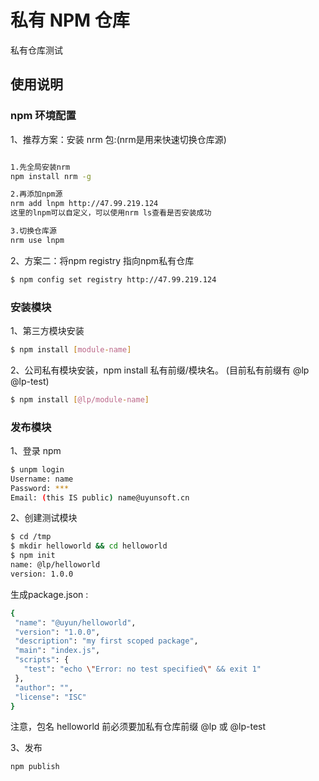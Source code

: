 # 私有 NPM 仓库

私有仓库测试

## 使用说明

### npm 环境配置

1、推荐方案：安装 nrm 包:(nrm是用来快速切换仓库源)

```bash

1.先全局安装nrm
npm install nrm -g

2.再添加npm源 
nrm add lnpm http://47.99.219.124 
这里的lnpm可以自定义，可以使用nrm ls查看是否安装成功

3.切换仓库源
nrm use lnpm 
```

2、方案二：将npm registry 指向npm私有仓库

```bash
$ npm config set registry http://47.99.219.124
```




### 安装模块

1、第三方模块安装

```bash
$ npm install [module-name]
```

2、公司私有模块安装，npm install 私有前缀/模块名。 (目前私有前缀有 @lp @lp-test)

```bash
$ npm install [@lp/module-name]
```

### 发布模块

1、登录 npm 

```bash
$ unpm login
Username: name
Password: ***
Email: (this IS public) name@uyunsoft.cn 
```

2、创建测试模块

```bash
$ cd /tmp
$ mkdir helloworld && cd helloworld
$ npm init
name: @lp/helloworld
version: 1.0.0
```
 生成package.json :

 ```bash
{
  "name": "@uyun/helloworld",
  "version": "1.0.0",
  "description": "my first scoped package",
  "main": "index.js",
  "scripts": {
    "test": "echo \"Error: no test specified\" && exit 1"
  },
  "author": "",
  "license": "ISC"
}
```
注意，包名 helloworld 前必须要加私有仓库前缀 @lp 或 @lp-test

3、发布

 ```bash
 npm publish
 ```
